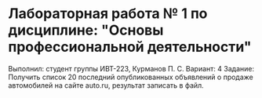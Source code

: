 # Лабораторная работа № 1 по дисциплине: "Основы профессиональной деятельности"
Выполнил: студент группы ИВТ-223, Курманов П. С.
Вариант: 4
Задание:
Получить список 20 последний опубликованных объявлений о продаже автомобилей на сайте auto.ru, результат записать в файл.
